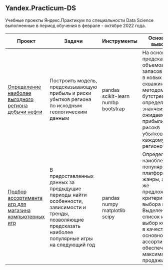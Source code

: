 ## Yandex.Practicum-DS
Учебные проекты Яндекс.Практикум по специальности Data Science выполненные в период обучения в феврале - октябре 2022 года.

|Проект | Задачи | Инструменты | Основные выводы |
|----------------|---------------|-------------|-----------------|
|[Определение наиболее выгодного региона добычи нефти](oil) |Построить модель, предсказывающую прибыль и риски убытков  региона по исходным геологическим данным |pandas <br /> scikit-learn <br /> numbp <br/> bootstrap  |На основании предсказанных объемов запасов нефти в новых скважинах методом бутстреп определены знанчеия ожидаемой прибыли и рисокв убытков по каждому из регионов.  |
|[Подбор ассортимента игр для магазина компьютерных игр](games) |В предоставленных данных за предыдущие периоды найти особенности, зависимости и тренды, позволяющие предсказать наиболее популярные игры на следующий год |pandas<br/>numpy<br/>matplotlib<br/>scipy| Определены наиоблее популярные платформы, жанры, а так же предложены критерии для выбора игр. Выделен список игр, выбор которых в качестве основного ассортимента обеспечит максимальные продажи. |











[oil]: (https://github.com/evgen8323/Yandex.Practicum-DS/tree/main/oil)
[games]: (https://github.com/evgen8323/Yandex.Practicum-DS/tree/main/games)
